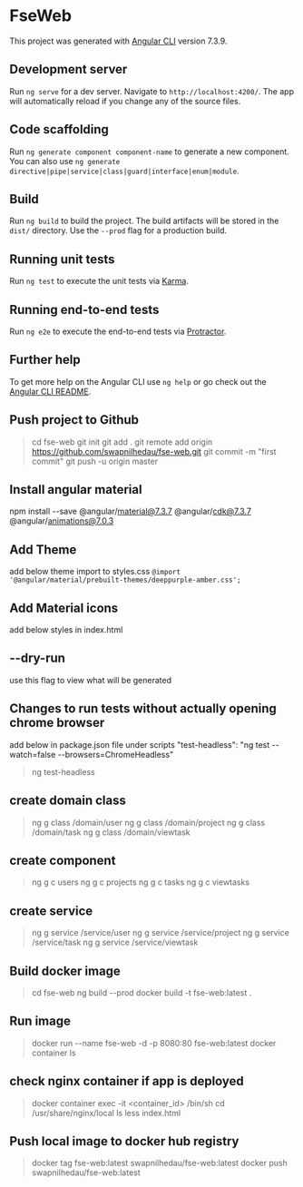 # FseWeb

This project was generated with [Angular CLI](https://github.com/angular/angular-cli) version 7.3.9.

## Development server

Run `ng serve` for a dev server. Navigate to `http://localhost:4200/`. The app will automatically reload if you change any of the source files.

## Code scaffolding

Run `ng generate component component-name` to generate a new component. You can also use `ng generate directive|pipe|service|class|guard|interface|enum|module`.

## Build

Run `ng build` to build the project. The build artifacts will be stored in the `dist/` directory. Use the `--prod` flag for a production build.

## Running unit tests

Run `ng test` to execute the unit tests via [Karma](https://karma-runner.github.io).

## Running end-to-end tests

Run `ng e2e` to execute the end-to-end tests via [Protractor](http://www.protractortest.org/).

## Further help

To get more help on the Angular CLI use `ng help` or go check out the [Angular CLI README](https://github.com/angular/angular-cli/blob/master/README.md).


## Push project to Github
> cd fse-web
> git init
> git add .
> git remote add origin https://github.com/swapnilhedau/fse-web.git
> git commit -m "first commit"
> git push -u origin master


## Install angular material
npm install --save @angular/material@7.3.7 @angular/cdk@7.3.7 @angular/animations@7.0.3


## Add Theme
add below theme import to styles.css
`@import '@angular/material/prebuilt-themes/deeppurple-amber.css';`

## Add Material icons
add below styles in index.html
<link href="https://fonts.googleapis.com/icon?family=Material+Icons" rel="stylesheet">

## --dry-run
use this flag to view what will be generated

## Changes to run tests without actually opening chrome browser
add below in package.json file under scripts
"test-headless": "ng test --watch=false --browsers=ChromeHeadless"

> ng test-headless


## create domain class
> ng g class /domain/user
> ng g class /domain/project
> ng g class /domain/task
> ng g class /domain/viewtask

## create component
> ng g c users
> ng g c projects
> ng g c tasks
> ng g c viewtasks

## create service 
> ng g service /service/user
> ng g service /service/project
> ng g service /service/task
> ng g service /service/viewtask



## Build docker image
> cd fse-web
> ng build --prod
> docker build -t fse-web:latest .

## Run image
> docker run --name fse-web -d -p 8080:80 fse-web:latest
> docker container ls

## check nginx container if app is deployed 
> docker container exec -it <container_id> /bin/sh
> cd /usr/share/nginx/local
> ls 
> less index.html

## Push local image to docker hub registry
> docker tag fse-web:latest swapnilhedau/fse-web:latest
> docker push swapnilhedau/fse-web:latest
